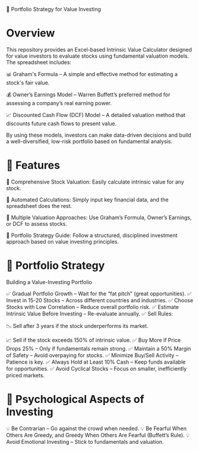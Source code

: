 📌 Portfolio Strategy for Value Investing

# Overview

This repository provides an Excel-based Intrinsic Value Calculator designed for value investors to evaluate stocks using fundamental valuation models. The spreadsheet includes:

📊 Graham's Formula – A simple and effective method for estimating a stock's fair value.

💰 Owner’s Earnings Model – Warren Buffett’s preferred method for assessing a company’s real earning power.

📈 Discounted Cash Flow (DCF) Model – A detailed valuation method that discounts future cash flows to present value.

By using these models, investors can make data-driven decisions and build a well-diversified, low-risk portfolio based on fundamental analysis.

# 🚀 Features

🔹 Comprehensive Stock Valuation: Easily calculate intrinsic value for any stock.

🔹 Automated Calculations: Simply input key financial data, and the spreadsheet does the rest.

🔹 Multiple Valuation Approaches: Use Graham’s Formula, Owner’s Earnings, or DCF to assess stocks.

🔹 Portfolio Strategy Guide: Follow a structured, disciplined investment approach based on value investing principles.

# 📜 Portfolio Strategy

Building a Value-Investing Portfolio

✅ Gradual Portfolio Growth – Wait for the “fat pitch” (great opportunities).
✅ Invest in 15-20 Stocks – Across different countries and industries.
✅ Choose Stocks with Low Correlation – Reduce overall portfolio risk.
✅ Estimate Intrinsic Value Before Investing – Re-evaluate annually.
✅ Sell Rules:

📉 Sell after 3 years if the stock underperforms its market.

📈 Sell if the stock exceeds 150% of intrinsic value.
✅ Buy More if Price Drops 25% – Only if fundamentals remain strong.
✅ Maintain a 50% Margin of Safety – Avoid overpaying for stocks.
✅ Minimize Buy/Sell Activity – Patience is key.
✅ Always Hold at Least 10% Cash – Keep funds available for opportunities.
✅ Avoid Cyclical Stocks – Focus on smaller, inefficiently priced markets.

# 🧠 Psychological Aspects of Investing

💡 Be Contrarian – Go against the crowd when needed.
💡 Be Fearful When Others Are Greedy, and Greedy When Others Are Fearful (Buffett’s Rule).
💡 Avoid Emotional Investing – Stick to fundamentals and valuation.
